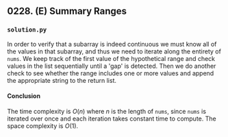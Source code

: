 ## 0228. (E) Summary Ranges

### `solution.py`
In order to verify that a subarray is indeed continuous we must know all of the values in that subarray, and thus we need to iterate along the entirety of `nums`. We keep track of the first value of the hypothetical range and check values in the list sequentially until a 'gap' is detected. Then we do another check to see whether the range includes one or more values and append the appropriate string to the return list.  

#### Conclusion
The time complexity is $O(n)$ where $n$ is the length of `nums`, since `nums` is iterated over once and each iteration takes constant time to compute. The space complexity is $O(1)$.  
  

